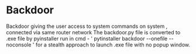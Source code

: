 # Backdoor
Backdoor giving the user access to system commands on system , connected via same router network
The backdoor.py file is converted to .exe file by pyinstaller
run in cmd - ' pytinstaller backdoor --onefile --noconsole ' for a stealth approach to launch .exe file with no popup window.
